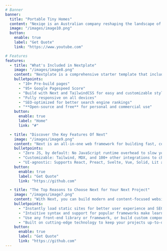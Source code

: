 ```yaml
---
# Banner
banner:
  title: "Portable Tiny Homes"
  content: "Nexiqe is an Australian company reshaping the landscape of affordable living worldwide. We are now a leading provider of portable tiny homes, offering an innovative and cost-efficient housing solutions for everyone.."
  image: "/images/image10.png"
  button:
    enable: true
    label: "Get Quote"
    link: "https://www.youtube.com"

# Features
features:
  - title: "What's Included in Nextplate"
    image: "/images/image8.png"
    content: "Nextplate is a comprehensive starter template that includes everything you need to get started with your Next project. What's Included in Nextplate"
    bulletpoints:
      - "10+ Pre-build pages"
      - "95+ Google Pagespeed Score"
      - "Build with Next and TailwindCSS for easy and customizable styling"
      - "Fully responsive on all devices"
      - "SEO-optimized for better search engine rankings"
      - "**Open-source and free** for personal and commercial use"
    button:
      enable: true
      label: "Home"
      link: "#"

  - title: "Discover the Key Features Of Next"
    image: "/images/image9.png"
    content: "Next is an all-in-one web framework for building fast, content-focused websites. It offers a range of exciting features for developers and website creators. Some of the key features are:"
    bulletpoints:
      - "Zero JS, by default: No JavaScript runtime overhead to slow you down."
      - "Customizable: Tailwind, MDX, and 100+ other integrations to choose from."
      - "UI-agnostic: Supports React, Preact, Svelte, Vue, Solid, Lit and more."
    button:
      enable: true
      label: "Get Quote"
      link: "https://github.com"

  - title: "The Top Reasons to Choose Next for Your Next Project"
    image: "/images/image7.png"
    content: "With Next, you can build modern and content-focused websites without sacrificing performance or ease of use."
    bulletpoints:
      - "Instantly load static sites for better user experience and SEO."
      - "Intuitive syntax and support for popular frameworks make learning and using Next a breeze."
      - "Use any front-end library or framework, or build custom components, for any project size."
      - "Built on cutting-edge technology to keep your projects up-to-date with the latest web standards."
    button:
      enable: true
      label: "Get Quote"
      link: "https://github.com"
---
```


